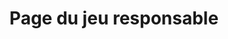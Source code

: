 ---
title: "Page du jeu responsable"
description: "Bienvenue sur le site des casinos du Québec"
navigation:
  title: Jeu responsable
  _path: https://societe.lotoquebec.com/en/corporate-responsibility/responsible-gambling
---